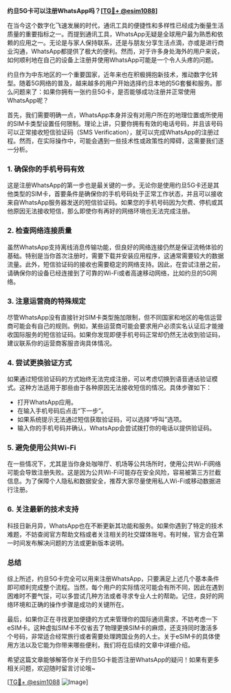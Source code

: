 **约旦5G卡可以注册WhatsApp吗？[[TG💪+ @esim1088](https://t.me/s/esim1088)]**

在当今这个数字化飞速发展的时代，通讯工具的便捷性和多样性已经成为衡量生活质量的重要指标之一。而提到通讯工具，WhatsApp无疑是全球用户最为熟悉和依赖的应用之一。无论是与家人保持联系，还是与朋友分享生活点滴，亦或是进行商业沟通，WhatsApp都提供了极大的便利。然而，对于许多身处海外的用户来说，如何顺利地在自己的设备上注册并使用WhatsApp可能是一个令人头疼的问题。

约旦作为中东地区的一个重要国家，近年来也在积极拥抱新技术，推动数字化转型。随着5G网络的普及，越来越多的用户开始选择约旦本地的5G套餐和服务。那么问题来了：如果你拥有一张约旦5G卡，是否能够成功注册并正常使用WhatsApp呢？

首先，我们需要明确一点，WhatsApp本身并没有对用户所在的地理位置或所使用的SIM卡类型设置任何限制。理论上讲，只要你拥有有效的电话号码，并且该号码可以正常接收短信验证码（SMS Verification），就可以完成WhatsApp的注册过程。然而，在实际操作中，可能会遇到一些技术性或政策性的障碍，这需要我们逐一分析。

### **1. 确保你的手机号码有效**

这是注册WhatsApp的第一步也是最关键的一步。无论你是使用约旦5G卡还是其他类型的SIM卡，首要条件是确保你的手机号码处于正常工作状态，并且可以接收来自WhatsApp服务器发送的短信验证码。如果您的手机号码因为欠费、停机或其他原因无法接收短信，那么即使你有再好的网络环境也无法完成注册。

### **2. 检查网络连接质量**

虽然WhatsApp支持离线消息传输功能，但良好的网络连接仍然是保证流畅体验的基础。特别是当你首次注册时，需要下载并安装应用程序，这通常需要较大的数据流量。此外，短信验证码的接收也需要稳定的网络支持。因此，在尝试注册之前，请确保你的设备已经连接到了可靠的Wi-Fi或者高速移动网络，比如约旦的5G网络。

### **3. 注意运营商的特殊规定**

尽管WhatsApp没有直接针对SIM卡类型施加限制，但不同国家和地区的电信运营商可能会有自己的规则。例如，某些运营商可能会要求用户必须实名认证后才能接收国际服务的短信验证码。如果你发现即便手机号码正常却仍然无法收到验证码，建议联系你的运营商客服咨询具体情况。

### **4. 尝试更换验证方式**

如果通过短信验证码的方式始终无法完成注册，可以考虑切换到语音通话验证模式。这种方法适用于那些由于各种原因无法接收短信的情况。具体步骤如下：

- 打开WhatsApp应用。
- 在输入手机号码后点击“下一步”。
- 如果系统提示无法通过短信获取验证码，可以选择“呼叫”选项。
- 输入你的手机号码并确认，WhatsApp会尝试拨打你的电话以提供验证码。

### **5. 避免使用公共Wi-Fi**

在一些情况下，尤其是当你身处咖啡厅、机场等公共场所时，使用公共Wi-Fi网络可能会导致注册失败。这是因为公共Wi-Fi可能存在安全风险，容易被第三方拦截信息。为了保障个人隐私和数据安全，推荐大家尽量使用私人Wi-Fi或移动数据进行注册。

### **6. 关注最新的技术支持**

科技日新月异，WhatsApp也在不断更新其功能和服务。如果你遇到了特定的技术难题，不妨查阅官方帮助文档或者关注相关的社交媒体账号。有时候，官方会在第一时间发布解决问题的方法或更新版本说明。

### **总结**

综上所述，约旦5G卡完全可以用来注册WhatsApp，只要满足上述几个基本条件即可顺利完成整个流程。当然，每个用户的实际情况可能会有所不同，因此在遇到困难时不要气馁，可以多尝试几种方法或者寻求专业人士的帮助。记住，良好的网络环境和正确的操作步骤是成功的关键所在。

最后，如果你正在寻找更加便捷的方式来管理你的国际通讯需求，不妨考虑一下eSIM卡。这种虚拟SIM卡不仅省去了物理更换SIM卡的麻烦，还支持同时激活多个号码，非常适合经常旅行或者需要处理跨国业务的人士。关于eSIM卡的具体使用方法以及它能为你带来哪些便利，我们将在后续的文章中详细介绍。

希望这篇文章能够解答你关于约旦5G卡能否注册WhatsApp的疑问！如果有更多相关问题，欢迎随时留言讨论哦~

[[TG💪+ @esim1088](https://t.me/s/esim1088) ![Image](https://i.postimg.cc/4NQfJmqS/Snipaste-2025-05-13-00-14-12.png)]